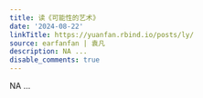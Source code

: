 ```yaml
---
title: 读《可能性的艺术》
date: '2024-08-22'
linkTitle: https://yuanfan.rbind.io/posts/ly/
source: earfanfan | 袁凡
description: NA ...
disable_comments: true
---
```

NA ...